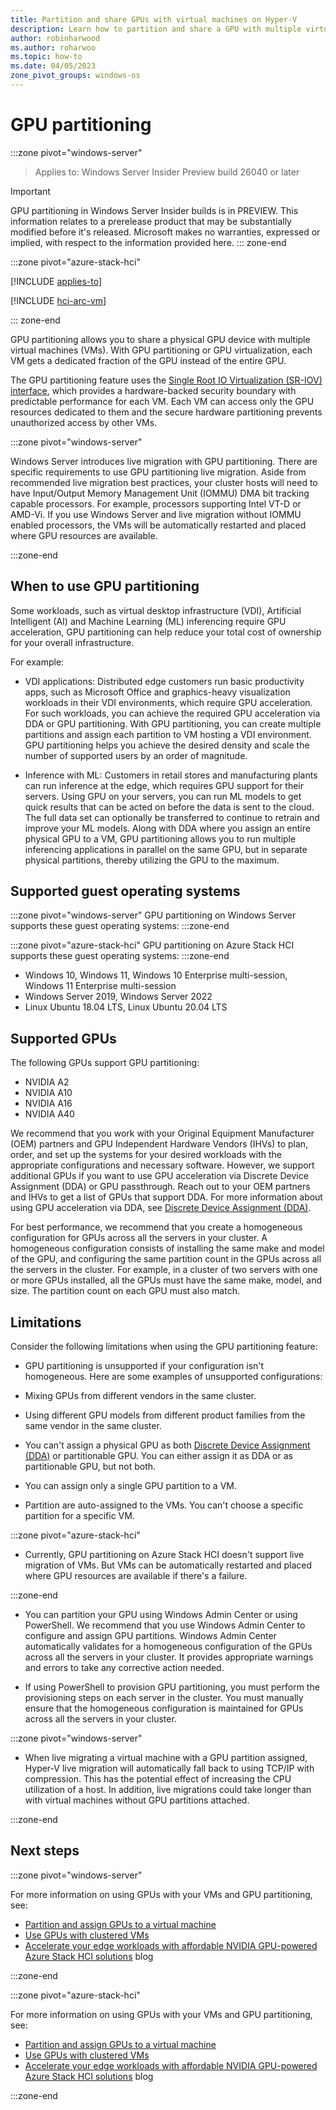 ```yaml
---
title: Partition and share GPUs with virtual machines on Hyper-V
description: Learn how to partition and share a GPU with multiple virtual machines on Windows Server and Azure Stack HCI.
author: robinharwood
ms.author: roharwoo
ms.topic: how-to
ms.date: 04/05/2023
zone_pivot_groups: windows-os
---
```


# GPU partitioning

:::zone pivot="windows-server"
>Applies to: Windows Server Insider Preview build 26040 or later

> [!IMPORTANT]
> GPU partitioning in Windows Server Insider builds is in PREVIEW. This information relates to a prerelease product that may be substantially modified before it's released. Microsoft makes no warranties, expressed or implied, with respect to the information provided here.
::: zone-end

:::zone pivot="azure-stack-hci"

[!INCLUDE [applies-to](~/../_azurestack/azure-stack/includes/hci-applies-to-23h2-22h2.md)]

[!INCLUDE [hci-arc-vm](~/../_azurestack/azure-stack/includes/hci-arc-vm.md)]

::: zone-end

GPU partitioning allows you to share a physical GPU device with multiple virtual machines (VMs). With GPU partitioning or GPU virtualization, each VM gets a dedicated fraction of the GPU instead of the entire GPU.

The GPU partitioning feature uses the [Single Root IO Virtualization (SR-IOV) interface](/windows-hardware/drivers/network/overview-of-single-root-i-o-virtualization--sr-iov-), which provides a hardware-backed security boundary with predictable performance for each VM. Each VM can access only the GPU resources dedicated to them and the secure hardware partitioning prevents unauthorized access by other VMs.

:::zone pivot="windows-server"

Windows Server introduces live migration with GPU partitioning. There are specific requirements to use GPU partitioning live migration. Aside from recommended live migration best practices, your cluster hosts will need to have Input/Output Memory Management Unit (IOMMU) DMA bit tracking capable processors. For example, processors supporting Intel VT-D or AMD-Vi. If you use Windows Server and live migration without IOMMU enabled processors, the VMs will be automatically restarted and placed where GPU resources are available.

:::zone-end

## When to use GPU partitioning

Some workloads, such as virtual desktop infrastructure (VDI), Artificial Intelligent (AI) and Machine Learning (ML) inferencing require GPU acceleration, GPU partitioning can help reduce your total cost of ownership for your overall infrastructure.

For example:

- VDI applications: Distributed edge customers run basic productivity apps, such as Microsoft Office and graphics-heavy visualization workloads in their VDI environments, which require GPU acceleration. For such workloads, you can achieve the required GPU acceleration via DDA or GPU partitioning. With GPU partitioning, you can create multiple partitions and assign each partition to VM hosting a VDI environment. GPU partitioning helps you achieve the desired density and scale the number of supported users by an order of magnitude.

- Inference with ML: Customers in retail stores and manufacturing plants can run inference at the edge, which requires GPU support for their servers. Using GPU on your servers, you can run ML models to get quick results that can be acted on before the data is sent to the cloud. The full data set can optionally be transferred to continue to retrain and improve your ML models. Along with DDA where you assign an entire physical GPU to a VM, GPU partitioning allows you to run multiple inferencing applications in parallel on the same GPU, but in separate physical partitions, thereby utilizing the GPU to the maximum.

## Supported guest operating systems

:::zone pivot="windows-server"
GPU partitioning on Windows Server supports these guest operating systems:
:::zone-end

:::zone pivot="azure-stack-hci"
GPU partitioning on Azure Stack HCI supports these guest operating systems:
:::zone-end

- Windows 10, Windows 11, Windows 10 Enterprise multi-session​, Windows 11 Enterprise multi-session
- Windows Server 2019, Windows Server 2022
- Linux Ubuntu 18.04 LTS, Linux Ubuntu 20.04 LTS​

## Supported GPUs

The following GPUs support GPU partitioning:

- NVIDIA A2
- NVIDIA A10
- NVIDIA A16
- NVIDIA A40

We recommend that you work with your Original Equipment Manufacturer (OEM) partners and GPU Independent Hardware Vendors (IHVs) to plan, order, and set up the systems for your desired workloads with the appropriate configurations and necessary software. However, we support additional GPUs if you want to use GPU acceleration via Discrete Device Assignment (DDA) or GPU passthrough. Reach out to your OEM partners and IHVs to get a list of GPUs that support DDA. For more information about using GPU acceleration via DDA, see [Discrete Device Assignment (DDA)](deploy/Deploying-graphics-devices-using-dda.md).

For best performance, we recommend that you create a homogeneous configuration for GPUs across all the servers in your cluster. A homogeneous configuration consists of installing the same make and model of the GPU, and configuring the same partition count in the GPUs across all the servers in the cluster. For example, in a cluster of two servers with one or more GPUs installed, all the GPUs must have the same make, model, and size. The partition count on each GPU must also match.

## Limitations

Consider the following limitations when using the GPU partitioning feature:

-  GPU partitioning is unsupported if your configuration isn't homogeneous. Here are some examples of unsupported configurations:

  - Mixing GPUs from different vendors in the same cluster.

  - Using different GPU models from different product families from the same vendor in the same cluster.

- You can't assign a physical GPU as both [Discrete Device Assignment (DDA)](deploy/Deploying-graphics-devices-using-dda.md) or partitionable GPU. You can either assign it as DDA or as partitionable GPU, but not both.

- You can assign only a single GPU partition to a VM.

- Partition are auto-assigned to the VMs. You can't choose a specific partition for a specific VM.

:::zone pivot="azure-stack-hci"

- Currently, GPU partitioning on Azure Stack HCI doesn't support live migration of VMs. But VMs can be automatically restarted and placed where GPU resources are available if there's a failure.

:::zone-end

- You can partition your GPU using Windows Admin Center or using PowerShell. We recommend that you use Windows Admin Center to configure and assign GPU partitions. Windows Admin Center automatically validates for a homogeneous configuration of the GPUs across all the servers in your cluster. It provides appropriate warnings and errors to take any corrective action needed.

- If using PowerShell to provision GPU partitioning, you must perform the provisioning steps on each server in the cluster. You must manually ensure that the homogeneous configuration is maintained for GPUs across all the servers in your cluster.

:::zone pivot="windows-server"

- When live migrating a virtual machine with a GPU partition assigned, Hyper-V live migration will automatically fall back to using TCP/IP with compression. This has the potential effect of increasing the CPU utilization of a host. In addition, live migrations could take longer than with virtual machines without GPU partitions attached.

:::zone-end

## Next steps

:::zone pivot="windows-server"

For more information on using GPUs with your VMs and GPU partitioning, see:

- [Partition and assign GPUs to a virtual machine](partition-assign-vm-gpu.md)
- [Use GPUs with clustered VMs](/azure-stack/hci/manage/use-gpu-with-clustered-vm?toc=/windows-server/virtualization/toc.json&bc=/windows-server/breadcrumbs/toc.json)
- [Accelerate your edge workloads with affordable NVIDIA GPU-powered Azure Stack HCI solutions](https://techcommunity.microsoft.com/t5/azure-stack-blog/accelerate-your-edge-workloads-with-affordable-nvidia-gpu/ba-p/3692795) blog

:::zone-end

:::zone pivot="azure-stack-hci"

For more information on using GPUs with your VMs and GPU partitioning, see:

- [Partition and assign GPUs to a virtual machine](partition-assign-vm-gpu.md?toc=/azure-stack/hci/toc.json&bc=/azure-stack/breadcrumbs/toc.json&pivots=azure-stack-hci)
- [Use GPUs with clustered VMs](/azure-stack/hci/manage/use-gpu-with-clustered-vm)
- [Accelerate your edge workloads with affordable NVIDIA GPU-powered Azure Stack HCI solutions](https://techcommunity.microsoft.com/t5/azure-stack-blog/accelerate-your-edge-workloads-with-affordable-nvidia-gpu/ba-p/3692795) blog

:::zone-end
